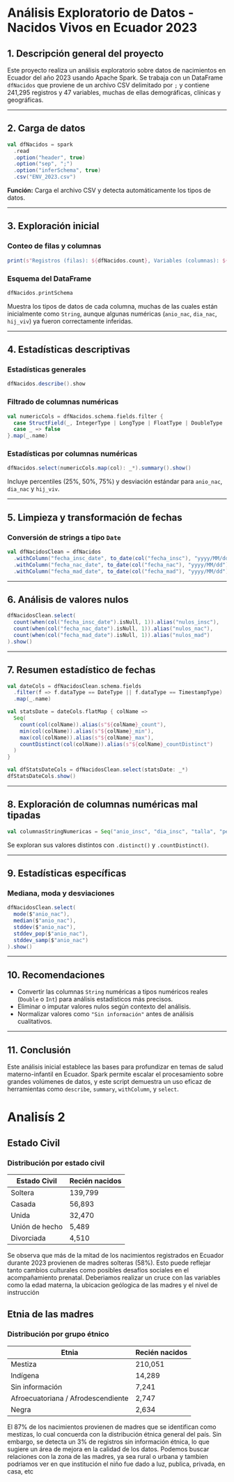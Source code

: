 
# Análisis Exploratorio de Datos - Nacidos Vivos en Ecuador 2023

## 1. Descripción general del proyecto
Este proyecto realiza un análisis exploratorio sobre datos de nacimientos en Ecuador del año 2023 usando Apache Spark. Se trabaja con un DataFrame `dfNacidos` que proviene de un archivo CSV delimitado por `;` y contiene 241,295 registros y 47 variables, muchas de ellas demográficas, clínicas y geográficas.

---

## 2. Carga de datos
```scala
val dfNacidos = spark
  .read
  .option("header", true)
  .option("sep", ";")
  .option("inferSchema", true)
  .csv("ENV_2023.csv")
```
**Función:** Carga el archivo CSV y detecta automáticamente los tipos de datos.

---

## 3. Exploración inicial

### Conteo de filas y columnas
```scala
print(s"Registros (filas): ${dfNacidos.count}, Variables (columnas): ${dfNacidos.columns.length}")
```

### Esquema del DataFrame
```scala
dfNacidos.printSchema
```
Muestra los tipos de datos de cada columna, muchas de las cuales están inicialmente como `String`, aunque algunas numéricas (`anio_nac`, `dia_nac`, `hij_viv`) ya fueron correctamente inferidas.

---

## 4. Estadísticas descriptivas

### Estadísticas generales
```scala
dfNacidos.describe().show
```

### Filtrado de columnas numéricas
```scala
val numericCols = dfNacidos.schema.fields.filter {
  case StructField(_, IntegerType | LongType | FloatType | DoubleType | ShortType | DecimalType(), _, _) => true
  case _ => false
}.map(_.name)
```

### Estadísticas por columnas numéricas
```scala
dfNacidos.select(numericCols.map(col): _*).summary().show()
```

Incluye percentiles (25%, 50%, 75%) y desviación estándar para `anio_nac`, `dia_nac` y `hij_viv`.

---

## 5. Limpieza y transformación de fechas

### Conversión de strings a tipo `Date`
```scala
val dfNacidosClean = dfNacidos
  .withColumn("fecha_insc_date", to_date(col("fecha_insc"), "yyyy/MM/dd"))
  .withColumn("fecha_nac_date", to_date(col("fecha_nac"), "yyyy/MM/dd"))
  .withColumn("fecha_mad_date", to_date(col("fecha_mad"), "yyyy/MM/dd"))
```

---

## 6. Análisis de valores nulos
```scala
dfNacidosClean.select(
  count(when(col("fecha_insc_date").isNull, 1)).alias("nulos_insc"),
  count(when(col("fecha_nac_date").isNull, 1)).alias("nulos_nac"),
  count(when(col("fecha_mad_date").isNull, 1)).alias("nulos_mad")
).show()
```

---

## 7. Resumen estadístico de fechas
```scala
val dateCols = dfNacidosClean.schema.fields
  .filter(f => f.dataType == DateType || f.dataType == TimestampType)
  .map(_.name)

val statsDate = dateCols.flatMap { colName =>
  Seq(
    count(col(colName)).alias(s"${colName}_count"),
    min(col(colName)).alias(s"${colName}_min"),
    max(col(colName)).alias(s"${colName}_max"),
    countDistinct(col(colName)).alias(s"${colName}_countDistinct")
  )
}

val dfStatsDateCols = dfNacidosClean.select(statsDate: _*)
dfStatsDateCols.show()
```

---

## 8. Exploración de columnas numéricas mal tipadas
```scala
val columnasStringNumericas = Seq("anio_insc", "dia_insc", "talla", "peso", "sem_gest", "apgar1", "apgar5", "anio_mad", "dia_mad", "edad_mad", "con_pren", "num_emb", "num_par", "hij_vivm", "hij_nacm")
```

Se exploran sus valores distintos con `.distinct()` y `.countDistinct()`.

---

## 9. Estadísticas específicas

### Mediana, moda y desviaciones
```scala
dfNacidosClean.select(
  mode($"anio_nac"),
  median($"anio_nac"),
  stddev($"anio_nac"),
  stddev_pop($"anio_nac"),
  stddev_samp($"anio_nac")
).show()
```

---

## 10. Recomendaciones
- Convertir las columnas `String` numéricas a tipos numéricos reales (`Double` o `Int`) para análisis estadísticos más precisos.
- Eliminar o imputar valores nulos según contexto del análisis.
- Normalizar valores como `"Sin información"` antes de análisis cualitativos.

---

## 11. Conclusión
Este análisis inicial establece las bases para profundizar en temas de salud materno-infantil en Ecuador. Spark permite escalar el procesamiento sobre grandes volúmenes de datos, y este script demuestra un uso eficaz de herramientas como `describe`, `summary`, `withColumn`, y `select`.

# Analisís 2
## Estado Civil
### Distribución por estado civil

| Estado Civil   | Recién nacidos |
| -------------- | -------------- |
| Soltera        | 139,799        |
| Casada         | 56,893         |
| Unida          | 32,470         |
| Unión de hecho | 5,489          |
| Divorciada     | 4,510          |

Se observa que más de la mitad de los nacimientos registrados en Ecuador durante 2023 provienen de madres solteras (58%). Esto puede reflejar tanto cambios culturales como posibles desafíos sociales en el acompañamiento prenatal. Deberiamos realizar un cruce con las variables como la edad materna, la ubicacion geólogica de las madres y el nivel de instrucción

## Etnia de las madres
### Distribución por grupo étnico
| Etnia                              | Recién nacidos |
| ---------------------------------- | -------------- |
| Mestiza                            | 210,051        |
| Indígena                           | 14,289         |
| Sin información                    | 7,241          |
| Afroecuatoriana / Afrodescendiente | 2,747          |
| Negra                              | 2,634          |


El 87% de los nacimientos provienen de madres que se identifican como mestizas, lo cual concuerda con la distribución étnica general del país. Sin embargo, se detecta un 3% de registros sin información étnica, lo que sugiere un área de mejora en la calidad de los datos. Podemos buscar relaciones con la zona de las madres, ya sea rural o urbana y tambien podriamos ver en que institución el niño fue dado a luz, publica, privada, en casa, etc

